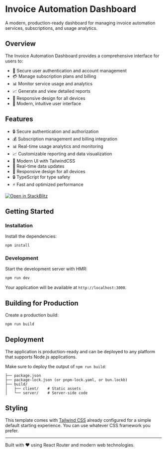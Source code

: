 # Invoice Automation Dashboard

A modern, production-ready dashboard for managing invoice automation services, subscriptions, and usage analytics.

## Overview

The Invoice Automation Dashboard provides a comprehensive interface for users to:

- 🔐 Secure user authentication and account management
- 💳 Manage subscription plans and billing
- 📊 Monitor service usage and analytics
- 📈 Generate and view detailed reports
- 📱 Responsive design for all devices
- 🎨 Modern, intuitive user interface

## Features

- 🔒 Secure authentication and authorization
- 💰 Subscription management and billing integration
- 📊 Real-time usage analytics and monitoring
- 📈 Customizable reporting and data visualization
- 🎨 Modern UI with TailwindCSS
- 🔄 Real-time data updates
- 📱 Responsive design for all devices
- 🔒 TypeScript for type safety
- ⚡️ Fast and optimized performance

[![Open in StackBlitz](https://developer.stackblitz.com/img/open_in_stackblitz.svg)](https://stackblitz.com/github/remix-run/react-router-templates/tree/main/default)

## Getting Started

### Installation

Install the dependencies:

```bash
npm install
```

### Development

Start the development server with HMR:

```bash
npm run dev
```

Your application will be available at `http://localhost:3000`.

## Building for Production

Create a production build:

```bash
npm run build
```

## Deployment

The application is production-ready and can be deployed to any platform that supports Node.js applications.

Make sure to deploy the output of `npm run build`:

```
├── package.json
├── package-lock.json (or pnpm-lock.yaml, or bun.lockb)
├── build/
│   ├── client/    # Static assets
│   └── server/    # Server-side code
```

## Styling

This template comes with [Tailwind CSS](https://tailwindcss.com/) already configured for a simple default starting experience. You can use whatever CSS framework you prefer.

---

Built with ❤️ using React Router and modern web technologies.
